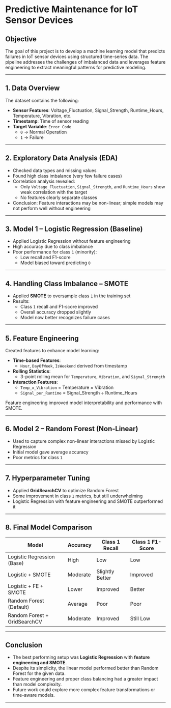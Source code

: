 # Predictive Maintenance for IoT Sensor Devices

## Objective

The goal of this project is to develop a machine learning model that predicts failures in IoT sensor devices using structured time-series data. The pipeline addresses the challenges of imbalanced data and leverages feature engineering to extract meaningful patterns for predictive modeling.

---

## 1. Data Overview

The dataset contains the following:

- **Sensor Features**: Voltage_Fluctuation, Signal_Strength, Runtime_Hours, Temperature, Vibration, etc.
- **Timestamp**: Time of sensor reading
- **Target Variable**: `Error_Code`
  - `0` → Normal Operation
  - `1` → Failure

---

## 2. Exploratory Data Analysis (EDA)

- Checked data types and missing values
- Found high class imbalance (very few failure cases)
- Correlation analysis revealed:
  - Only `Voltage_Fluctuation`, `Signal_Strength`, and `Runtime_Hours` show weak correlation with the target
  - No features clearly separate classes
- Conclusion: Feature interactions may be non-linear; simple models may not perform well without engineering

---

## 3. Model 1 – Logistic Regression (Baseline)

- Applied Logistic Regression without feature engineering
- High accuracy due to class imbalance
- Poor performance for class `1` (minority):
  - Low recall and F1-score
  - Model biased toward predicting `0`

---

## 4. Handling Class Imbalance – SMOTE

- Applied **SMOTE** to oversample class `1` in the training set
- Results:
  - Class `1` recall and F1-score improved
  - Overall accuracy dropped slightly
  - Model now better recognizes failure cases

---

## 5. Feature Engineering

Created features to enhance model learning:

- **Time-based Features**:
  - `Hour`, `DayOfWeek`, `IsWeekend` derived from timestamp
- **Rolling Statistics**:
  - 3-point rolling mean for `Temperature`, `Vibration`, and `Signal_Strength`
- **Interaction Features**:
  - `Temp_x_Vibration` = Temperature × Vibration
  - `Signal_per_Runtime` = Signal_Strength ÷ Runtime_Hours

Feature engineering improved model interpretability and performance with SMOTE.

---

## 6. Model 2 – Random Forest (Non-Linear)

- Used to capture complex non-linear interactions missed by Logistic Regression
- Initial model gave average accuracy
- Poor metrics for class `1`

---

## 7. Hyperparameter Tuning

- Applied **GridSearchCV** to optimize Random Forest
- Some improvement in class `1` metrics, but still underwhelming
- Logistic Regression with feature engineering and SMOTE outperformed it

---

## 8. Final Model Comparison

| Model                           | Accuracy | Class 1 Recall | Class 1 F1-Score |
|--------------------------------|----------|----------------|------------------|
| Logistic Regression (Base)     | High     | Low            | Low              |
| Logistic + SMOTE               | Moderate | Slightly Better| Improved         |
| Logistic + FE + SMOTE          | Lower    | Improved       | Better           |
| Random Forest (Default)        | Average  | Poor           | Poor             |
| Random Forest + GridSearchCV   | Moderate | Improved       | Still Low        |

---

## Conclusion

- The best performing setup was **Logistic Regression** with **feature engineering and SMOTE**.
- Despite its simplicity, the linear model performed better than Random Forest for the given data.
- Feature engineering and proper class balancing had a greater impact than model complexity.
- Future work could explore more complex feature transformations or time-aware models.

---
